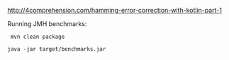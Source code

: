 http://4comprehension.com/hamming-error-correction-with-kotlin-part-1

Running JMH benchmarks:

` mvn clean package`

`java -jar target/benchmarks.jar 
`